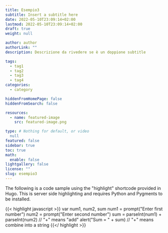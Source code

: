 ```yaml
---
title: Esempio3
subtitle: Insert a subtitle here
date: 2022-05-10T23:09:14+02:00
lastmod: 2022-05-10T23:09:14+02:00
draft: true
weight: null

author: author
authorLink: ""
description: Descrizione da rivedere se è un doppione subtitle

tags:
  - tag1
  - tag2
  - tag3
  - tag4
categories:
  - category

hiddenFromHomePage: false
hiddenFromSearch: false

resources:
  - name: featured-image
    src: featured-image.png

type: # Nothing for default, or video 
  null
featured: false
sidebar: true
toc: true
math:
  enable: false
lightgallery: false
license: ""
slug: esempio3
---
```


The following is a code sample using the "highlight" shortcode provided in Hugo. This is server side highlighting and requires Python and Pygments to be installed.

{{< highlight javascript >}}
    var num1, num2, sum
    num1 = prompt("Enter first number")
    num2 = prompt("Enter second number")
    sum = parseInt(num1) + parseInt(num2) // "+" means "add"
    alert("Sum = " + sum)  // "+" means combine into a string
{{</ highlight >}}
